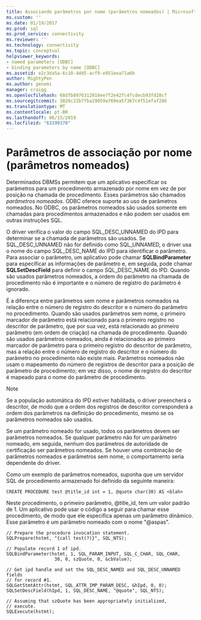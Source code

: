 ```yaml
---
title: Associando parâmetros por nome (parâmetros nomeados) | Microsoft Docs
ms.custom: ''
ms.date: 01/19/2017
ms.prod: sql
ms.prod_service: connectivity
ms.reviewer: ''
ms.technology: connectivity
ms.topic: conceptual
helpviewer_keywords:
- named parameters [ODBC]
- binding parameters by name [ODBC]
ms.assetid: e2c3da5a-6c10-4dd5-acf9-e951eea71a6b
author: MightyPen
ms.author: genemi
manager: craigg
ms.openlocfilehash: 68dfb8976312016ee7f2e42fc4fcdecb93fd28cf
ms.sourcegitcommit: 3026c22b7fba19059a769ea5f367c4f51efaf286
ms.translationtype: MT
ms.contentlocale: pt-BR
ms.lasthandoff: 06/15/2019
ms.locfileid: "63199370"
---
```

# <a name="binding-parameters-by-name-named-parameters"></a>Parâmetros de associação por nome (parâmetros nomeados)
Determinados DBMSs permitem que um aplicativo especificar os parâmetros para um procedimento armazenado por nome em vez de por posição na chamada de procedimento. Esses parâmetros são chamados *parâmetros nomeados*. ODBC oferece suporte ao uso de parâmetros nomeados. No ODBC, os parâmetros nomeados são usados somente em chamadas para procedimentos armazenados e não podem ser usados em outras instruções SQL.  
  
 O driver verifica o valor do campo SQL_DESC_UNNAMED do IPD para determinar se a chamada de parâmetros são usados. Se SQL_DESC_UNNAMED não for definido como SQL_UNNAMED, o driver usa o nome do campo SQL_DESC_NAME do IPD para identificar o parâmetro. Para associar o parâmetro, um aplicativo pode chamar **SQLBindParameter** para especificar as informações de parâmetro e, em seguida, pode chamar **SQLSetDescField** para definir o campo SQL_DESC_NAME do IPD. Quando são usados parâmetros nomeados, a ordem do parâmetro na chamada de procedimento não é importante e o número de registro do parâmetro é ignorado.  
  
 É a diferença entre parâmetros sem nome e parâmetros nomeados na relação entre o número de registro do descritor e o número do parâmetro no procedimento. Quando são usados parâmetros sem nome, o primeiro marcador de parâmetro está relacionado para o primeiro registro no descritor de parâmetro, que por sua vez, está relacionado ao primeiro parâmetro (em ordem de criação) na chamada de procedimento. Quando são usados parâmetros nomeados, ainda é relacionados ao primeiro marcador de parâmetro para o primeiro registro do descritor de parâmetro, mas a relação entre o número de registro do descritor e o número do parâmetro no procedimento não existe mais. Parâmetros nomeados não usam o mapeamento do número de registros de descritor para a posição de parâmetro de procedimento; em vez disso, o nome de registro do descritor é mapeado para o nome do parâmetro de procedimento.  
  
> [!NOTE]  
>  Se a população automática do IPD estiver habilitada, o driver preencherá o descritor, de modo que a ordem dos registros de descritor corresponderá a ordem dos parâmetros na definição do procedimento, mesmo se os parâmetros nomeados são usados.  
  
 Se um parâmetro nomeado for usado, todos os parâmetros devem ser parâmetros nomeados. Se qualquer parâmetro não for um parâmetro nomeado, em seguida, nenhum dos parâmetros de autoridade de certificação ser parâmetros nomeados. Se houver uma combinação de parâmetros nomeados e parâmetros sem nome, o comportamento seria dependente do driver.  
  
 Como um exemplo de parâmetros nomeados, suponha que um servidor SQL de procedimento armazenado foi definido da seguinte maneira:  
  
```  
CREATE PROCEDURE test @title_id int = 1, @quote char(30) AS <blah>  
```  
  
 Neste procedimento, o primeiro parâmetro, @title_id, tem um valor padrão de 1. Um aplicativo pode usar o código a seguir para chamar esse procedimento, de modo que ele especifica apenas um parâmetro dinâmico. Esse parâmetro é um parâmetro nomeado com o nome "\@aspas".  
  
```  
// Prepare the procedure invocation statement.  
SQLPrepare(hstmt, "{call test(?)}", SQL_NTS);  
  
// Populate record 1 of ipd.  
SQLBindParameter(hstmt, 1, SQL_PARAM_INPUT, SQL_C_CHAR, SQL_CHAR,  
                  30, 0, szQuote, 0, &cbValue);  
  
// Get ipd handle and set the SQL_DESC_NAMED and SQL_DESC_UNNAMED fields  
// for record #1.  
SQLGetStmtAttr(hstmt, SQL_ATTR_IMP_PARAM_DESC, &hIpd, 0, 0);  
SQLSetDescField(hIpd, 1, SQL_DESC_NAME, "@quote", SQL_NTS);  
  
// Assuming that szQuote has been appropriately initialized,  
// execute.  
SQLExecute(hstmt);  
```
